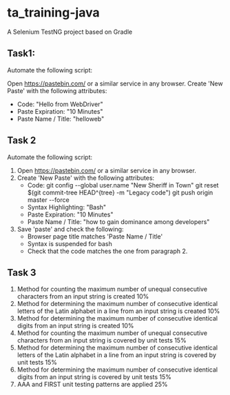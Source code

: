 # ta_training-java
A Selenium TestNG project based on Gradle

## Task1:

Automate the following script:


Open https://pastebin.com/ or a similar service in any browser.
Create 'New Paste' with the following attributes:

* Code: "Hello from WebDriver"
* Paste Expiration: "10 Minutes"
* Paste Name / Title: "helloweb"

## Task 2

Automate the following script:


1. Open https://pastebin.com/ or a similar service in any browser.
2. Create 'New Paste' with the following attributes:
    * Code:
      git config --global user.name  "New Sheriff in Town"
      git reset $(git commit-tree HEAD^{tree} -m "Legacy code")
      git push origin master --force
    * Syntax Highlighting: "Bash"
    * Paste Expiration: "10 Minutes"
    * Paste Name / Title: "how to gain dominance among developers"
3. Save 'paste' and check the following:
    * Browser page title matches 'Paste Name / Title'
    * Syntax is suspended for bash
    * Check that the code matches the one from paragraph 2.


## Task 3

1. Method for counting the maximum number of unequal consecutive characters from an input string is created	10%
2. Method for determining the maximum number of consecutive identical letters of the Latin alphabet in a line from an input string is created	10%
3. Method for determining the maximum number of consecutive identical digits from an input string is created	10%
4. Method for counting the maximum number of unequal consecutive characters from an input string is covered by unit tests	15%
5. Method for determining the maximum number of consecutive identical letters of the Latin alphabet in a line from an input string is covered by unit tests	15%
6. Method for determining the maximum number of consecutive identical digits from an input string is covered by unit tests	15%
7. AAA and FIRST unit testing patterns are applied	25%

